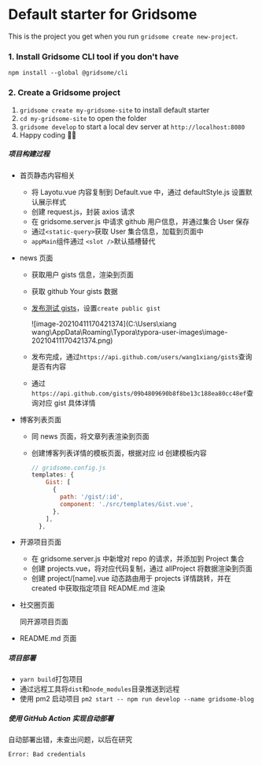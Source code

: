 # Default starter for Gridsome

This is the project you get when you run `gridsome create new-project`.

### 1. Install Gridsome CLI tool if you don't have

`npm install --global @gridsome/cli`

### 2. Create a Gridsome project

1. `gridsome create my-gridsome-site` to install default starter
2. `cd my-gridsome-site` to open the folder
3. `gridsome develop` to start a local dev server at `http://localhost:8080`
4. Happy coding 🎉🙌

##### 项目构建过程

- 首页静态内容相关

  - 将 Layotu.vue 内容复制到 Default.vue 中，通过 defaultStyle.js 设置默认展示样式
  - 创建 request.js，封装 axios 请求
  - 在 gridsome.server.js 中请求 github 用户信息，并通过集合 User 保存
  - 通过`<static-query>`获取 User 集合信息，加载到页面中
  - `appMain`组件通过 `<slot />`默认插槽替代

- news 页面

  - 获取用户 gists 信息，渲染到页面

  - 获取 github Your gists 数据

  - [发布测试 gists](https://gist.github.com/wang1xiang)，设置`create public gist`

    ![image-20210411170421374](C:\Users\xiang wang\AppData\Roaming\Typora\typora-user-images\image-20210411170421374.png)

  - 发布完成，通过`https://api.github.com/users/wang1xiang/gists`查询是否有内容

  - 通过`https://api.github.com/gists/09b4809690b8f8be13c188ea80cc48ef`查询对应 gist 具体详情

- 博客列表页面

  - 同 news 页面，将文章列表渲染到页面

  - 创建博客列表详情的模板页面，根据对应 id 创建模板内容

    ```js
    // gridsome.config.js
    templates: {
        Gist: [
          {
            path: '/gist/:id',
            component: './src/templates/Gist.vue',
          },
        ],
      },
    ```

* 开源项目页面

  - 在 gridsome.server.js 中新增对 repo 的请求，并添加到 Project 集合
  - 创建 projects.vue，将对应代码复制，通过 allProject 将数据渲染到页面
  - 创建 project/[name].vue 动态路由用于 projects 详情跳转，并在 created 中获取指定项目 README.md 渲染

* 社交圈页面

  同开源项目页面

* README.md 页面

##### 项目部署

- `yarn build`打包项目
- 通过远程工具将`dist`和`node_modules`目录推送到远程
- 使用 pm2 启动项目 `pm2 start -- npm run develop --name gridsome-blog`

##### 使用 GitHub Action 实现自动部署

自动部署出错，未查出问题，以后在研究

```bash
Error: Bad credentials
```
